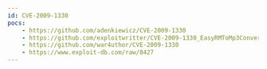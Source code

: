 ```yaml
---
id: CVE-2009-1330
pocs:
    - https://github.com/adenkiewicz/CVE-2009-1330
    - https://github.com/exploitwritter/CVE-2009-1330_EasyRMToMp3Converter
    - https://github.com/war4uthor/CVE-2009-1330
    - https://www.exploit-db.com/raw/8427
---
```

